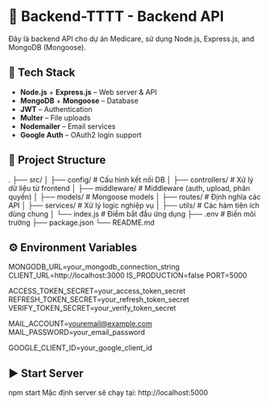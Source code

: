 # 🧠 Backend-TTTT - Backend API
Đây là backend API cho dự án Medicare, sử dụng Node.js, Express.js, and MongoDB (Mongoose).

## 🚀 Tech Stack
- **Node.js** + **Express.js** – Web server & API
- **MongoDB** + **Mongoose** – Database
- **JWT** – Authentication
- **Multer** – File uploads
- **Nodemailer** – Email services
- **Google Auth** – OAuth2 login support

## 📁 Project Structure
.
├── src/
│ ├── config/ # Cấu hình kết nối DB
│ ├── controllers/ # Xử lý dữ liệu từ frontend
│ ├── middleware/ # Middleware (auth, upload, phân quyền)
│ ├── models/ # Mongoose models
│ ├── routes/ # Định nghĩa các API
│ ├── services/ # Xử lý logic nghiệp vụ
│ ├── utils/ # Các hàm tiện ích dùng chung
│ └── index.js # Điểm bắt đầu ứng dụng
├── .env # Biến môi trường
├── package.json
└── README.md

## ⚙️ Environment Variables
MONGODB_URL=your_mongodb_connection_string
CLIENT_URL=http://localhost:3000
IS_PRODUCTION=false
PORT=5000

ACCESS_TOKEN_SECRET=your_access_token_secret
REFRESH_TOKEN_SECRET=your_refresh_token_secret
VERIFY_TOKEN_SECRET=your_verify_token_secret

MAIL_ACCOUNT=youremail@example.com
MAIL_PASSWORD=your_email_password

GOOGLE_CLIENT_ID=your_google_client_id

## ▶️ Start Server
npm start
Mặc định server sẽ chạy tại: http://localhost:5000
